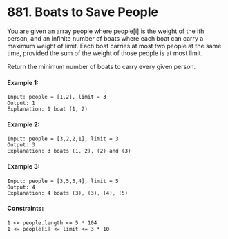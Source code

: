 # 881. Boats to Save People

You are given an array people where people[i] is the weight of the ith person, and an infinite number of boats where each boat can carry a maximum weight of limit. Each boat carries at most two people at the same time, provided the sum of the weight of those people is at most limit.

Return the minimum number of boats to carry every given person.

 

#### Example 1:
````
Input: people = [1,2], limit = 3
Output: 1
Explanation: 1 boat (1, 2)
````
#### Example 2:
````
Input: people = [3,2,2,1], limit = 3
Output: 3
Explanation: 3 boats (1, 2), (2) and (3)
````
#### Example 3:
````
Input: people = [3,5,3,4], limit = 5
Output: 4
Explanation: 4 boats (3), (3), (4), (5)
 ````

#### Constraints:
````
1 <= people.length <= 5 * 104
1 <= people[i] <= limit <= 3 * 10
````
